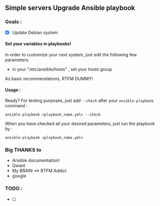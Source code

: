 ## Simple servers Upgrade Ansible playbook 

### Goals :

- [X] Update Debian system

#### Set your variables in playbooks!

In order to customize your next system, just edit the following few parameters:

* in your "/etc/ansible/hosts" , set your hosts group

As basic recommendations, RTFM DUMMY!

#### Usage :

Ready? For testing purposes, just add ```--check``` after your ```ansible-playbook``` command :

```
ansible-playbook <playbook_name.yml> --check
```
When you have checked all your desired parameters, just run the playbook by :
```
ansible-playbook <playbook_name.yml>
```

### Big THANKS to

* Ansible documentation!
* Qwant
* My BRAIN ==> RTFM Addict
* google

### TODO :

- [ ]
